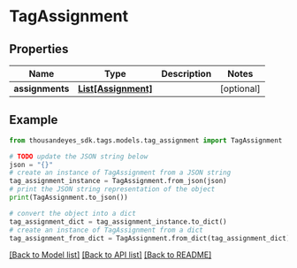 # TagAssignment


## Properties

Name | Type | Description | Notes
------------ | ------------- | ------------- | -------------
**assignments** | [**List[Assignment]**](Assignment.md) |  | [optional] 

## Example

```python
from thousandeyes_sdk.tags.models.tag_assignment import TagAssignment

# TODO update the JSON string below
json = "{}"
# create an instance of TagAssignment from a JSON string
tag_assignment_instance = TagAssignment.from_json(json)
# print the JSON string representation of the object
print(TagAssignment.to_json())

# convert the object into a dict
tag_assignment_dict = tag_assignment_instance.to_dict()
# create an instance of TagAssignment from a dict
tag_assignment_from_dict = TagAssignment.from_dict(tag_assignment_dict)
```
[[Back to Model list]](../README.md#documentation-for-models) [[Back to API list]](../README.md#documentation-for-api-endpoints) [[Back to README]](../README.md)



